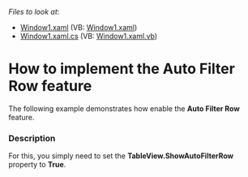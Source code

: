 <!-- default file list -->
*Files to look at*:

* [Window1.xaml](./CS/Window1.xaml) (VB: [Window1.xaml](./VB/Window1.xaml))
* [Window1.xaml.cs](./CS/Window1.xaml.cs) (VB: [Window1.xaml.vb](./VB/Window1.xaml.vb))
<!-- default file list end -->
# How to implement the Auto Filter Row feature


<p>The following example demonstrates how enable the <strong>Auto Filter Row</strong> feature.</p>


<h3>Description</h3>

<p>For this, you simply need to set the <strong>TableView.ShowAutoFilterRow</strong> property to <strong>True</strong>.</p>

<br/>


